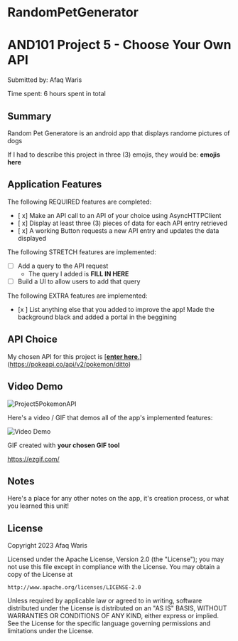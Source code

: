 # RandomPetGenerator
<!-- (This is a comment) INSTRUCTIONS: Go through this page and fill out any **bolded** entries with their correct values.-->

# AND101 Project 5 - Choose Your Own API

Submitted by: Afaq Waris

Time spent: 6 hours spent in total

## Summary

Random Pet Generatore is an android app that displays randome pictures of dogs

If I had to describe this project in three (3) emojis, they would be: **emojis here**

## Application Features

<!-- (This is a comment) Please be sure to change the [ ] to [x] for any features you completed.  If a feature is not checked [x], you might miss the points for that item! -->

The following REQUIRED features are completed:

- [ x] Make an API call to an API of your choice using AsyncHTTPClient
- [ x] Display at least three (3) pieces of data for each API entry retrieved
- [ x] A working Button requests a new API entry and updates the data displayed

The following STRETCH features are implemented:

- [ ] Add a query to the API request
  - The query I added is **FILL IN HERE**
- [ ] Build a UI to allow users to add that query

The following EXTRA features are implemented:

- [x ] List anything else that you added to improve the app!
Made the background black and added a portal in the beggining 
## API Choice

My chosen API for this project is [[**enter here**.](https://dog.ceo/api/breeds/list/all)](https://pokeapi.co/api/v2/pokemon/ditto)

## Video Demo

![Project5PokemonAPI](https://github.com/Afaq136/RandomPetGenerator/assets/93162900/ccec7d7b-59da-48aa-8eb7-929f84de865d)

Here's a video / GIF that demos all of the app's implemented features:

<img src='http://i.imgur.com/link/to/your/gif/file.gif' title='Video Demo' width='' alt='Video Demo' />

GIF created with **your chosen GIF tool**

https://ezgif.com/
## Notes

Here's a place for any other notes on the app, it's creation process, or what you learned this unit!

## License

Copyright 2023 Afaq Waris

Licensed under the Apache License, Version 2.0 (the "License");
you may not use this file except in compliance with the License.
You may obtain a copy of the License at

    http://www.apache.org/licenses/LICENSE-2.0

Unless required by applicable law or agreed to in writing, software
distributed under the License is distributed on an "AS IS" BASIS,
WITHOUT WARRANTIES OR CONDITIONS OF ANY KIND, either express or implied.
See the License for the specific language governing permissions and
limitations under the License.
